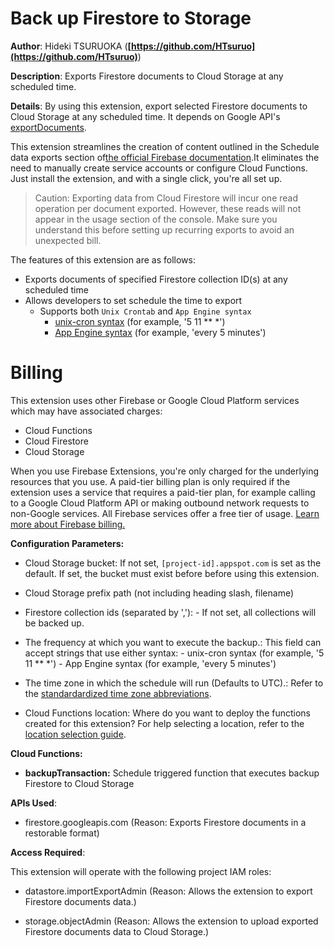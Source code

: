 # Back up Firestore to Storage

**Author**: Hideki TSURUOKA (**[https://github.com/HTsuruo](https://github.com/HTsuruo)**)

**Description**: Exports Firestore documents to Cloud Storage at any scheduled time.

**Details**: By using this extension, export selected Firestore documents to Cloud Storage at any scheduled time. It depends on Google API's [exportDocuments](https://cloud.google.com/firestore/docs/reference/rest/v1/projects.databases/exportDocuments).

This extension streamlines the creation of content outlined in the Schedule data exports section of[the official Firebase documentation](https://firebase.google.com/docs/firestore/solutions/schedule-export).It eliminates the need to manually create service accounts or configure Cloud Functions. Just install the extension, and with a single click, you're all set up.

> Caution: Exporting data from Cloud Firestore will incur one read operation per document exported. However, these reads will not appear in the usage section of the console. Make sure you understand this before setting up recurring exports to avoid an unexpected bill.

The features of this extension are as follows:

- Exports documents of specified Firestore collection ID(s) at any scheduled time
- Allows developers to set schedule the time to export
  - Supports both `Unix Crontab` and `App Engine syntax`
    - [unix-cron syntax](https://cloud.google.com/scheduler/docs/configuring/cron-job-schedules) (for example, '5 11 ** *')
    - [App Engine syntax](https://cloud.google.com/appengine/docs/standard/scheduling-jobs-with-cron-yaml#defining_the_cron_job_schedule) (for example, 'every 5 minutes')

# Billing

This extension uses other Firebase or Google Cloud Platform services which may have associated charges:

- Cloud Functions
- Cloud Firestore
- Cloud Storage

When you use Firebase Extensions, you're only charged for the underlying resources that you use. A paid-tier billing plan is only required if the extension uses a service that requires a paid-tier plan, for example calling to a Google Cloud Platform API or making outbound network requests to non-Google services. All Firebase services offer a free tier of usage. [Learn more about Firebase billing.](https://firebase.google.com/pricing)

**Configuration Parameters:**

- Cloud Storage bucket: If not set, `[project-id].appspot.com` is set as the default. If set, the bucket must exist before before using this extension.

- Cloud Storage prefix path (not including heading slash, filename)

- Firestore collection ids (separated by ','): - If not set, all collections will be backed up.

- The frequency at which you want to execute the backup.: This field can accept strings that use either syntax: - unix-cron syntax (for example, '5 11 ** *') - App Engine syntax (for example, 'every 5 minutes')

- The time zone in which the schedule will run (Defaults to UTC).: Refer to the [standardardized time zone abbreviations](https://en.wikipedia.org/wiki/List_of_time_zone_abbreviations).

- Cloud Functions location: Where do you want to deploy the functions created for this extension? For help selecting a location, refer to the [location selection guide](https://firebase.google.com/docs/functions/locations).

**Cloud Functions:**

- **backupTransaction:** Schedule triggered function that executes backup Firestore to Cloud Storage

**APIs Used**:

- firestore.googleapis.com (Reason: Exports Firestore documents in a restorable format)

**Access Required**:

This extension will operate with the following project IAM roles:

- datastore.importExportAdmin (Reason: Allows the extension to export Firestore documents data.)

- storage.objectAdmin (Reason: Allows the extension to upload exported Firestore documents data to Cloud Storage.)
